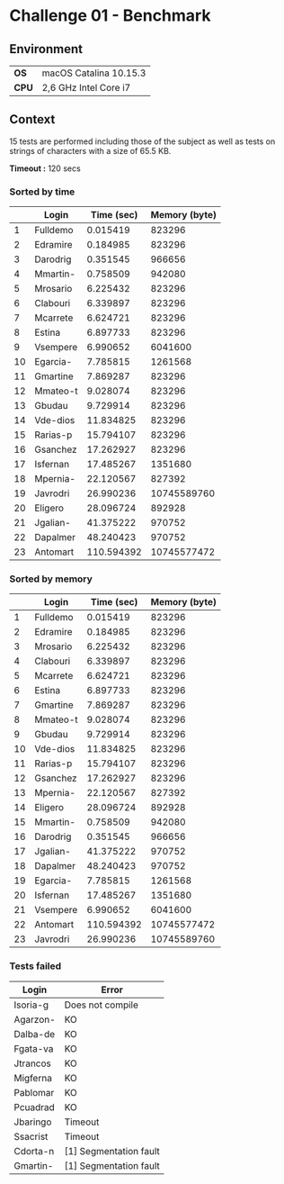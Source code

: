 # Challenge 01 - Benchmark

## Environment
|||
| ------------ | ------------ |
|    **OS**    | macOS Catalina 10.15.3 |
|    **CPU**    | 2,6 GHz Intel Core i7 |

## Context

15 tests are performed including those of the subject as well as tests on strings of characters with a size of 65.5 KB.

**Timeout :** 120 secs

### Sorted by time

|    | Login    |   Time (sec) |   Memory (byte) |
|----|----------|--------------|-----------------|
|  1 | Fulldemo |     0.015419 |          823296 |
|  2 | Edramire |     0.184985 |          823296 |
|  3 | Darodrig |     0.351545 |          966656 |
|  4 | Mmartin- |     0.758509 |          942080 |
|  5 | Mrosario |     6.225432 |          823296 |
|  6 | Clabouri |     6.339897 |          823296 |
|  7 | Mcarrete |     6.624721 |          823296 |
|  8 | Estina   |     6.897733 |          823296 |
|  9 | Vsempere |     6.990652 |         6041600 |
| 10 | Egarcia- |     7.785815 |         1261568 |
| 11 | Gmartine |     7.869287 |          823296 |
| 12 | Mmateo-t |     9.028074 |          823296 |
| 13 | Gbudau   |     9.729914 |          823296 |
| 14 | Vde-dios |    11.834825 |          823296 |
| 15 | Rarias-p |    15.794107 |          823296 |
| 16 | Gsanchez |    17.262927 |          823296 |
| 17 | Isfernan |    17.485267 |         1351680 |
| 18 | Mpernia- |    22.120567 |          827392 |
| 19 | Javrodri |    26.990236 |     10745589760 |
| 20 | Eligero  |    28.096724 |          892928 |
| 21 | Jgalian- |    41.375222 |          970752 |
| 22 | Dapalmer |    48.240423 |          970752 |
| 23 | Antomart |   110.594392 |     10745577472 |

### Sorted by memory

|    | Login    |   Time (sec) |   Memory (byte) |
|----|----------|--------------|-----------------|
|  1 | Fulldemo |     0.015419 |          823296 |
|  2 | Edramire |     0.184985 |          823296 |
|  3 | Mrosario |     6.225432 |          823296 |
|  4 | Clabouri |     6.339897 |          823296 |
|  5 | Mcarrete |     6.624721 |          823296 |
|  6 | Estina   |     6.897733 |          823296 |
|  7 | Gmartine |     7.869287 |          823296 |
|  8 | Mmateo-t |     9.028074 |          823296 |
|  9 | Gbudau   |     9.729914 |          823296 |
| 10 | Vde-dios |    11.834825 |          823296 |
| 11 | Rarias-p |    15.794107 |          823296 |
| 12 | Gsanchez |    17.262927 |          823296 |
| 13 | Mpernia- |    22.120567 |          827392 |
| 14 | Eligero  |    28.096724 |          892928 |
| 15 | Mmartin- |     0.758509 |          942080 |
| 16 | Darodrig |     0.351545 |          966656 |
| 17 | Jgalian- |    41.375222 |          970752 |
| 18 | Dapalmer |    48.240423 |          970752 |
| 19 | Egarcia- |     7.785815 |         1261568 |
| 20 | Isfernan |    17.485267 |         1351680 |
| 21 | Vsempere |     6.990652 |         6041600 |
| 22 | Antomart |   110.594392 |     10745577472 |
| 23 | Javrodri |    26.990236 |     10745589760 |

### Tests failed

| Login    | Error                  |
|----------|------------------------|
| Isoria-g | Does not compile       |
| Agarzon- | KO                     |
| Dalba-de | KO                     |
| Fgata-va | KO                     |
| Jtrancos | KO                     |
| Migferna | KO                     |
| Pablomar | KO                     |
| Pcuadrad | KO                     |
| Jbaringo | Timeout                |
| Ssacrist | Timeout                |
| Cdorta-n | [1] Segmentation fault |
| Gmartin- | [1] Segmentation fault |

